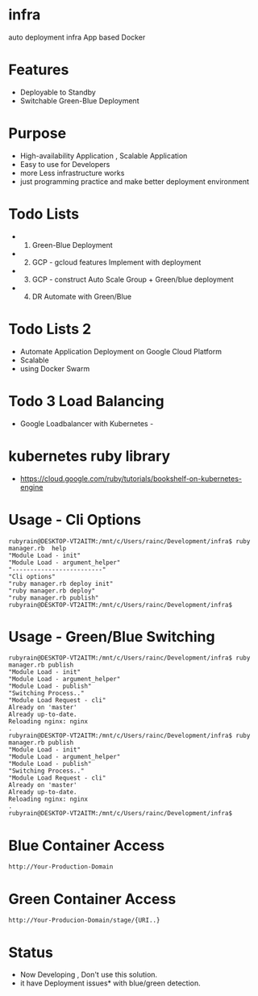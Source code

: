 # infra
auto deployment infra App based Docker 

# Features 
- Deployable to Standby
- Switchable Green-Blue Deployment

# Purpose
- High-availability Application , Scalable Application
- Easy to use for Developers
- more Less infrastructure works
- just programming practice and make better deployment environment

# Todo Lists
- 1. Green-Blue Deployment 
- 2. GCP - gcloud features Implement with deployment
- 3. GCP - construct Auto Scale Group + Green/blue deployment
- 4. DR Automate with Green/Blue

# Todo Lists 2
- Automate Application Deployment on Google Cloud Platform
- Scalable 
- using Docker Swarm

# Todo  3 Load Balancing
- Google Loadbalancer with Kubernetes - 

# kubernetes ruby library 
- https://cloud.google.com/ruby/tutorials/bookshelf-on-kubernetes-engine

# Usage - Cli Options
```
rubyrain@DESKTOP-VT2AITM:/mnt/c/Users/rainc/Development/infra$ ruby manager.rb  help
"Module Load - init"
"Module Load - argument_helper"
"-------------------------"
"Cli options"
"ruby manager.rb deploy init"
"ruby manager.rb deploy"
"ruby manager.rb publish"
rubyrain@DESKTOP-VT2AITM:/mnt/c/Users/rainc/Development/infra$
```

# Usage - Green/Blue Switching
```
rubyrain@DESKTOP-VT2AITM:/mnt/c/Users/rainc/Development/infra$ ruby manager.rb publish
"Module Load - init"
"Module Load - argument_helper"
"Module Load - publish"
"Switching Process.."
"Module Load Request - cli"
Already on 'master'
Already up-to-date.
Reloading nginx: nginx
.
rubyrain@DESKTOP-VT2AITM:/mnt/c/Users/rainc/Development/infra$ ruby manager.rb publish
"Module Load - init"
"Module Load - argument_helper"
"Module Load - publish"
"Switching Process.."
"Module Load Request - cli"
Already on 'master'
Already up-to-date.
Reloading nginx: nginx
.
rubyrain@DESKTOP-VT2AITM:/mnt/c/Users/rainc/Development/infra$
```

# Blue Container Access
```
http://Your-Production-Domain
```

# Green Container Access
```
http://Your-Producion-Domain/stage/{URI..}
```

# Status
- Now Developing , Don't use this solution. 
- it have Deployment issues* with blue/green detection.